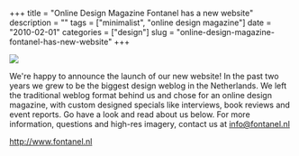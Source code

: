 +++
title = "Online Design Magazine Fontanel has a new website"
description = ""
tags = ["minimalist", "online design magazine"]
date = "2010-02-01"
categories = ["design"]
slug = "online-design-magazine-fontanel-has-new-website"
+++


 

  <div id="screens-thumbs" class="clearfix">
    <div class="txt-center" id="design-submission"><a href="http://www.fontanel.nl/"><img id='bluga-thumbnail-2293' class='bluga-thumbnail large' src='//media.konigi.com/bluga/
wt4b6755b93dd34_large.jpg'/></a></div>  
  </div>   
<p>We're happy to announce the launch of our new website! In the past two years we grew to be the biggest design weblog in the Netherlands. We left the traditional weblog format behind us and chose for an online design magazine, with custom designed specials like interviews, book reviews and event reports. Go have a look and read about us below. For more information, questions and high-res imagery, contact us at <a href="../../cdn-cgi/l/email-protection.html#8ce5e2eae3cceae3e2f8ede2e9e0a2e2e0">info@fontanel.nl</a></p>

<p><a href="http://www.fontanel.nl/">http://www.fontanel.nl</a></p>





